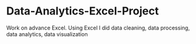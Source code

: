 # Data-Analytics-Excel-Project
Work on advance Excel. Using Excel I did data cleaning, data processing, data analytics, data visualization
